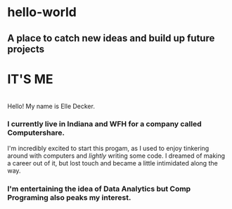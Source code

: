 # hello-world
## A place to catch new ideas and build up future projects


IT'S ME
===============
<br>Hello! My name is Elle Decker. </br>

### I currently live in Indiana and WFH for a company called Computershare. 
I'm incredibly excited to start this progam, as I used to enjoy tinkering around with computers and <i>lightly</i> writing some code. I dreamed of making a career out of it, but lost touch and became a little intimidated along the way. 

### I'm entertaining the idea of Data Analytics but Comp Programing also peaks my interest.

